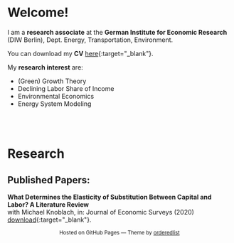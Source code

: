 <br/><br/>
<br/><br/>
# Welcome!

I am a **research associate** at the **German Institute for Economic Research** (DIW Berlin), Dept. Energy, Transportation, Environment.

You can download my **CV** [here](https://onedrive.live.com/download?cid=BD775751B616586F&resid=BD775751B616586F%218832&authkey=AFibbyuUBbk1oSw&em=2){:target="_blank"}.

My **research interest** are:

* (Green) Growth Theory
* Declining Labor Share of Income
* Environmental Economics
* Energy System Modeling

<br/><br/>

# Research

## Published Papers:

**What Determines the Elasticity of Substitution Between Capital and Labor? A Literature Review**<br/>
with Michael Knoblach, in: Journal of Economic Surveys (2020)</br>
[download](https://onlinelibrary.wiley.com/doi/abs/10.1111/joes.12366){:target="_blank"}.




<p style="text-align: center;"><small>Hosted on GitHub Pages &mdash; Theme by <a href="https://github.com/orderedlist">orderedlist</a></small></p>